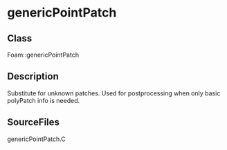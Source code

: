 # genericPointPatch 
## Class
Foam::genericPointPatch

## Description
Substitute for unknown patches. Used for postprocessing when only
basic polyPatch info is needed.

## SourceFiles
genericPointPatch.C

